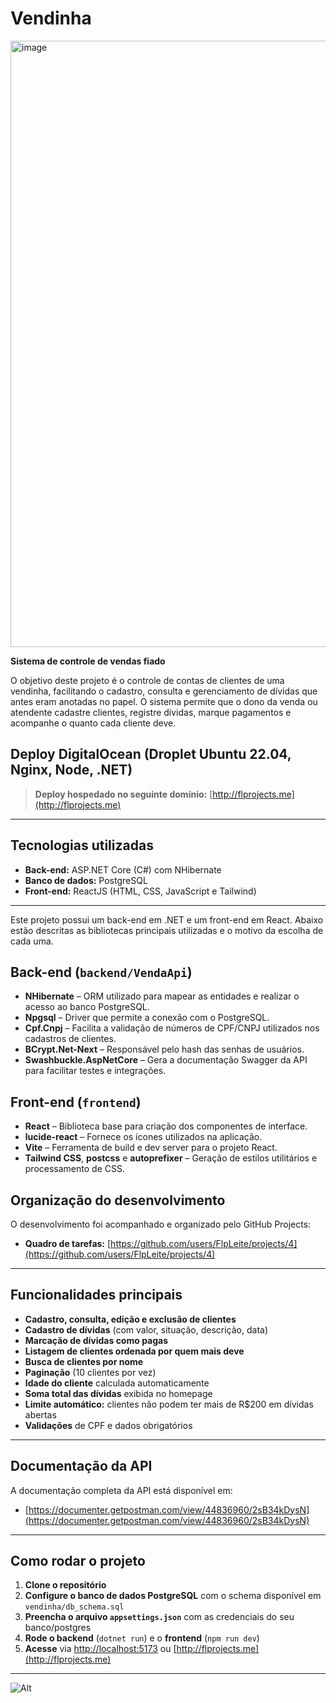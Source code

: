 # Vendinha
<img width="1863" height="970" alt="image" src="https://github.com/user-attachments/assets/c75fd1ea-21b3-4008-98bd-d6459af05477" />


**Sistema de controle de vendas fiado**

O objetivo deste projeto é o controle de contas de clientes de uma vendinha, facilitando o cadastro, consulta e gerenciamento de dívidas que antes eram anotadas no papel. O sistema permite que o dono da venda ou atendente cadastre clientes, registre dívidas, marque pagamentos e acompanhe o quanto cada cliente deve.

## Deploy DigitalOcean (Droplet Ubuntu 22.04, Nginx, Node, .NET)
> **Deploy hospedado no seguinte domínio:**
> [http://flprojects.me](http://flprojects.me)

---

## Tecnologias utilizadas

* **Back-end:** ASP.NET Core (C#) com NHibernate
* **Banco de dados:** PostgreSQL
* **Front-end:** ReactJS (HTML, CSS, JavaScript e Tailwind)

---

Este projeto possui um back-end em .NET e um front-end em React.
Abaixo estão descritas as bibliotecas principais utilizadas e o motivo da escolha de cada uma.

## Back-end (`backend/VendaApi`)

* **NHibernate** – ORM utilizado para mapear as entidades e realizar o acesso ao banco PostgreSQL.
* **Npgsql** – Driver que permite a conexão com o PostgreSQL.
* **Cpf.Cnpj** – Facilita a validação de números de CPF/CNPJ utilizados nos cadastros de clientes.
* **BCrypt.Net-Next** – Responsável pelo hash das senhas de usuários.
* **Swashbuckle.AspNetCore** – Gera a documentação Swagger da API para facilitar testes e integrações.

## Front-end (`frontend`)

* **React** – Biblioteca base para criação dos componentes de interface.
* **lucide-react** – Fornece os ícones utilizados na aplicação.
* **Vite** – Ferramenta de build e dev server para o projeto React.
* **Tailwind CSS**, **postcss** e **autoprefixer** – Geração de estilos utilitários e processamento de CSS.

## Organização do desenvolvimento

O desenvolvimento foi acompanhado e organizado pelo GitHub Projects:

* **Quadro de tarefas:**
  [https://github.com/users/FlpLeite/projects/4](https://github.com/users/FlpLeite/projects/4)

---

## Funcionalidades principais

* **Cadastro, consulta, edição e exclusão de clientes**
* **Cadastro de dívidas** (com valor, situação, descrição, data)
* **Marcação de dívidas como pagas**
* **Listagem de clientes ordenada por quem mais deve**
* **Busca de clientes por nome**
* **Paginação** (10 clientes por vez)
* **Idade do cliente** calculada automaticamente
* **Soma total das dívidas** exibida no homepage
* **Limite automático:** clientes não podem ter mais de R\$200 em dívidas abertas
* **Validações** de CPF e dados obrigatórios

---

## Documentação da API

A documentação completa da API está disponível em:

* [https://documenter.getpostman.com/view/44836960/2sB34kDysN](https://documenter.getpostman.com/view/44836960/2sB34kDysN)

---

## Como rodar o projeto

1. **Clone o repositório**
2. **Configure o banco de dados PostgreSQL** com o schema disponível em `vendinha/db_schema.sql`
3. **Preencha o arquivo `appsettings.json`** com as credenciais do seu banco/postgres
4. **Rode o backend** (`dotnet run`) e o **frontend** (`npm run dev`)
5. **Acesse** via [http://localhost:5173](http://localhost:5173) ou [http://flprojects.me](http://flprojects.me)

---
![Alt](https://repobeats.axiom.co/api/embed/0036e5e2b425d90adf244def995ac6e01ceee175.svg "Repobeats analytics image")
